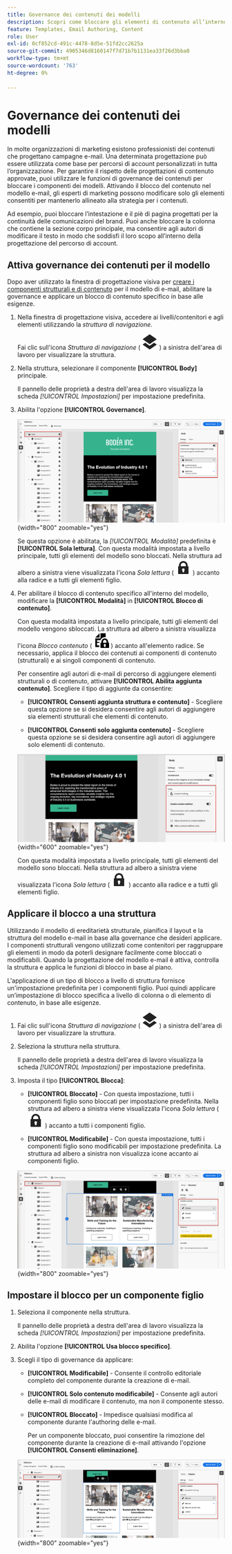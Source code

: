 ```yaml
---
title: Governance dei contenuti dei modelli
description: Scopri come bloccare gli elementi di contenuto all’interno dei modelli e-mail in modo da poter determinare come modificarli per l’utilizzo nei percorsi di account.
feature: Templates, Email Authoring, Content
role: User
exl-id: 0cf852cd-491c-4478-8d5e-51fd2cc2625a
source-git-commit: 4905346d8160147f7d71b7b1131ea33f26d3bba0
workflow-type: tm+mt
source-wordcount: '763'
ht-degree: 0%

---
```


# Governance dei contenuti dei modelli

In molte organizzazioni di marketing esistono professionisti dei contenuti che progettano campagne e-mail. Una determinata progettazione può essere utilizzata come base per percorsi di account personalizzati in tutta l’organizzazione. Per garantire il rispetto delle progettazioni di contenuto approvate, puoi utilizzare le funzioni di governance dei contenuti per bloccare i componenti dei modelli. Attivando il blocco del contenuto nel modello e-mail, gli esperti di marketing possono modificare solo gli elementi consentiti per mantenerlo allineato alla strategia per i contenuti.

Ad esempio, puoi bloccare l’intestazione e il piè di pagina progettati per la continuità delle comunicazioni del brand. Puoi anche bloccare la colonna che contiene la sezione corpo principale, ma consentire agli autori di modificare il testo in modo che soddisfi il loro scopo all’interno della progettazione del percorso di account.

## Attiva governance dei contenuti per il modello

Dopo aver utilizzato la finestra di progettazione visiva per [creare i componenti strutturali e di contenuto](./email-template-authoring.md) per il modello di e-mail, abilitare la governance e applicare un blocco di contenuto specifico in base alle esigenze.

1. Nella finestra di progettazione visiva, accedere ai livelli/contenitori e agli elementi utilizzando la _struttura di navigazione_.

   Fai clic sull&#39;icona _Struttura di navigazione_ ( ![Icona collegamento](../assets/do-not-localize/icon-navigation-tree.svg) ) a sinistra dell&#39;area di lavoro per visualizzare la struttura.

1. Nella struttura, selezionare il componente **[!UICONTROL Body]** principale.

   Il pannello delle proprietà a destra dell&#39;area di lavoro visualizza la scheda _[!UICONTROL Impostazioni]_ per impostazione predefinita.

1. Abilita l&#39;opzione **[!UICONTROL Governance]**.

   ![Abilitare la governance per un modello di e-mail](./assets/governance-template-enable.png){width="800" zoomable="yes"}

   Se questa opzione è abilitata, la _[!UICONTROL Modalità]_ predefinita è **[!UICONTROL Sola lettura]**. Con questa modalità impostata a livello principale, tutti gli elementi del modello sono bloccati. Nella struttura ad albero a sinistra viene visualizzata l&#39;icona _Sola lettura_ ( ![Icona Sola lettura](../assets/do-not-localize/icon-tree-lock.svg) ) accanto alla radice e a tutti gli elementi figlio.

1. Per abilitare il blocco di contenuto specifico all&#39;interno del modello, modificare la **[!UICONTROL Modalità]** in **[!UICONTROL Blocco di contenuto]**.

   Con questa modalità impostata a livello principale, tutti gli elementi del modello vengono sbloccati. La struttura ad albero a sinistra visualizza l&#39;icona _Blocco contenuto_ ( ![Icona Blocco contenuto](../assets/do-not-localize/icon-tree-content-lock.svg) ) accanto all&#39;elemento radice. Se necessario, applica il blocco dei contenuti ai componenti di contenuto (strutturali) e ai singoli componenti di contenuto.

   Per consentire agli autori di e-mail di percorso di aggiungere elementi strutturali o di contenuto, attivare **[!UICONTROL Abilita aggiunta contenuto]**. Scegliere il tipo di aggiunte da consentire:

   * **[!UICONTROL Consenti aggiunta struttura e contenuto]** - Scegliere questa opzione se si desidera consentire agli autori di aggiungere sia elementi strutturali che elementi di contenuto.

   * **[!UICONTROL Consenti solo aggiunta contenuto]** - Scegliere questa opzione se si desidera consentire agli autori di aggiungere solo elementi di contenuto.

   ![Abilita aggiunte contenuto](./assets/governance-template-content-additions.png){width="600" zoomable="yes"}

   Con questa modalità impostata a livello principale, tutti gli elementi del modello sono bloccati. Nella struttura ad albero a sinistra viene visualizzata l&#39;icona _Sola lettura_ ( ![Icona Sola lettura](../assets/do-not-localize/icon-tree-lock.svg) ) accanto alla radice e a tutti gli elementi figlio.
<!-- 

   
- ![Link icon](../assets/do-not-localize/icon-navigation-tree.svg)
- ![Read only icon](../assets/do-not-localize/icon-tree-lock.svg)
- ![Content edit icon](../assets/do-not-localize/icon-tree-content-lock.svg)
- ![Content edit icon](../assets/do-not-localize/icon-tree-edit-text.svg)
- ![Edit element](../assets/do-not-localize/icon-edit.svg) -->

## Applicare il blocco a una struttura

Utilizzando il modello di ereditarietà strutturale, pianifica il layout e la struttura del modello e-mail in base alla governance che desideri applicare. I componenti strutturali vengono utilizzati come contenitori per raggruppare gli elementi in modo da poterli designare facilmente come bloccati o modificabili. Quando la progettazione del modello e-mail è attiva, controlla la struttura e applica le funzioni di blocco in base al piano.

L&#39;applicazione di un tipo di blocco a livello di struttura fornisce un&#39;impostazione predefinita per i componenti figlio. Puoi quindi applicare un’impostazione di blocco specifica a livello di colonna o di elemento di contenuto, in base alle esigenze.

1. Fai clic sull&#39;icona _Struttura di navigazione_ ( ![Icona collegamento](../assets/do-not-localize/icon-navigation-tree.svg) ) a sinistra dell&#39;area di lavoro per visualizzare la struttura.

1. Seleziona la struttura nella struttura.

   Il pannello delle proprietà a destra dell&#39;area di lavoro visualizza la scheda _[!UICONTROL Impostazioni]_ per impostazione predefinita.

1. Imposta il tipo **[!UICONTROL Blocca]**:

   * **[!UICONTROL Bloccato]** - Con questa impostazione, tutti i componenti figlio sono bloccati per impostazione predefinita. Nella struttura ad albero a sinistra viene visualizzata l&#39;icona _Sola lettura_ ( ![Icona Sola lettura](../assets/do-not-localize/icon-tree-lock.svg) ) accanto a tutti i componenti figlio.

   * **[!UICONTROL Modificabile]** - Con questa impostazione, tutti i componenti figlio sono modificabili per impostazione predefinita. La struttura ad albero a sinistra non visualizza icone accanto ai componenti figlio.

   ![Applicare il blocco del contenuto a un componente strutturale](./assets/governance-template-structure-locking.png){width="800" zoomable="yes"}

## Impostare il blocco per un componente figlio

1. Seleziona il componente nella struttura.

   Il pannello delle proprietà a destra dell&#39;area di lavoro visualizza la scheda _[!UICONTROL Impostazioni]_ per impostazione predefinita.

1. Abilita l&#39;opzione **[!UICONTROL Usa blocco specifico]**.

1. Scegli il tipo di governance da applicare:

   * **[!UICONTROL Modificabile]** - Consente il controllo editoriale completo del componente durante la creazione di e-mail.
   * **[!UICONTROL Solo contenuto modificabile]** - Consente agli autori delle e-mail di modificare il contenuto, ma non il componente stesso.
   * **[!UICONTROL Bloccato]** - Impedisce qualsiasi modifica al componente durante l&#39;authoring delle e-mail.

     Per un componente bloccato, puoi consentire la rimozione del componente durante la creazione di e-mail attivando l&#39;opzione **[!UICONTROL Consenti eliminazione]**.

   ![Applicare il blocco del contenuto a un componente figlio](./assets/governance-template-component-locking.png){width="800" zoomable="yes"}
